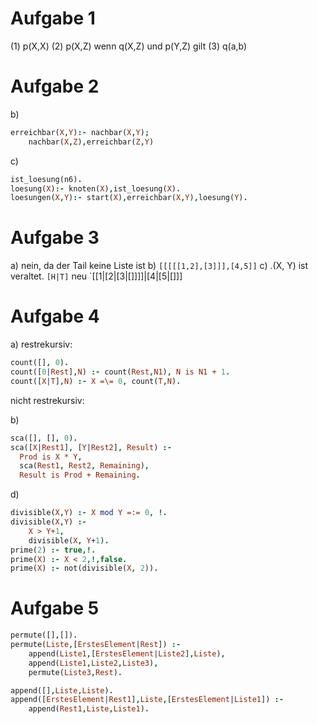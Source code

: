 # Aufgabe 1
(1) p(X,X)
(2) p(X,Z) wenn q(X,Z) und p(Y,Z) gilt
(3) q(a,b)

# Aufgabe 2
b)
```prolog
erreichbar(X,Y):- nachbar(X,Y);
	nachbar(X,Z),erreichbar(Z,Y)
```
c)
```prolog
ist_loesung(n6).
loesung(X):- knoten(X),ist_loesung(X).
loesungen(X,Y):- start(X),erreichbar(X,Y),loesung(Y).
```

# Aufgabe 3
a) nein, da der Tail keine Liste ist
b) ```[[[[[1,2],[3]]],[4,5]]```
c) .(X, Y) ist veraltet. `[H|T]` neu
`[[1|[2|[3|[]]]]|[4|[5|[]]]

# Aufgabe 4
a)
restrekursiv:
```prolog
count([], 0).
count([0|Rest],N) :- count(Rest,N1), N is N1 + 1.
count([X|T],N) :- X =\= 0, count(T,N).  
```
nicht restrekursiv:

b)
```prolog
sca([], [], 0).
sca([X|Rest1], [Y|Rest2], Result) :- 
  Prod is X * Y,
  sca(Rest1, Rest2, Remaining),
  Result is Prod + Remaining.
```

d)
```prolog
divisible(X,Y) :- X mod Y =:= 0, !.
divisible(X,Y) :- 
    X > Y+1, 
    divisible(X, Y+1).
prime(2) :- true,!.
prime(X) :- X < 2,!,false.
prime(X) :- not(divisible(X, 2)).
```

# Aufgabe 5
```prolog
permute([],[]).
permute(Liste,[ErstesElement|Rest]) :-
    append(Liste1,[ErstesElement|Liste2],Liste),
    append(Liste1,Liste2,Liste3),
    permute(Liste3,Rest).

append([],Liste,Liste).
append([ErstesElement|Rest1],Liste,[ErstesElement|Liste1]) :-
    append(Rest1,Liste,Liste1).
```
